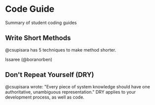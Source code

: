# Code Guide
Summary of student coding guides

## Write Short Methods
@csupisara has 5 techniques to make method shorter.

Issaree (@boranorben) 


## Don't Repeat Yourself (DRY)
@csupisara wrote: "Every piece of system knowledge should have one authoritative, unambiguous representation." DRY applies to your development process, as well as code.
